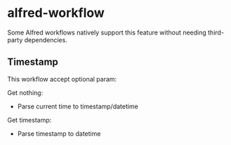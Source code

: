 # alfred-workflow
Some Alfred workflows natively support this feature without needing third-party dependencies.

## Timestamp
This workflow accept optional param:

Get nothing:

- Parse current time to timestamp/datetime

Get timestamp:

- Parse timestamp to datetime
